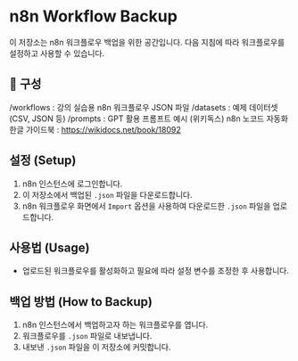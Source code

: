 # n8n Workflow Backup
이 저장소는 n8n 워크플로우 백업을 위한 공간입니다. 다음 지침에 따라 워크플로우를 설정하고 사용할 수 있습니다.

## 📁 구성
/workflows : 강의 실습용 n8n 워크플로우 JSON 파일
/datasets : 예제 데이터셋 (CSV, JSON 등)
/prompts : GPT 활용 프롬프트 예시
(위키독스) n8n 노코드 자동화 한글 가이드북 : https://wikidocs.net/book/18092

## 설정 (Setup)
1. n8n 인스턴스에 로그인합니다.
2. 이 저장소에서 백업된 `.json` 파일을 다운로드합니다.
3. n8n 워크플로우 화면에서 `Import` 옵션을 사용하여 다운로드한 `.json` 파일을 업로드합니다.

## 사용법 (Usage)
- 업로드된 워크플로우를 활성화하고 필요에 따라 설정 변수를 조정한 후 사용합니다.

## 백업 방법 (How to Backup)

1. n8n 인스턴스에서 백업하고자 하는 워크플로우를 엽니다.
2. 워크플로우를 `.json` 파일로 내보냅니다.
3. 내보낸 `.json` 파일을 이 저장소에 커밋합니다.